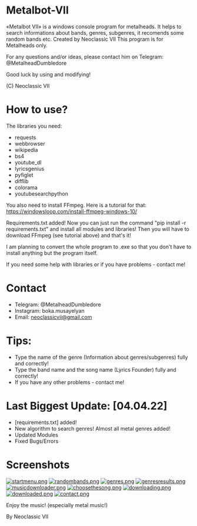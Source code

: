 # Metalbot-VII
«Metalbot VII» is a windows console program for metalheads. It helps to search informations about bands, genres, subgenres, it recomends some random bands etc.
Created by Neoclassic VII
This program is for Metalheads only.

For any questions and/or ideas, please contact him оn Telegram: @MetalheadDumbledore

Good luck by using and modifying!

(C) Neoclassic VII
# How to use?

The libraries you need:
- requests
- webbrowser
- wikipedia
- bs4
- youtube_dl
- lyricsgenius
- pyfiglet
- difflib
- colorama
- youtubesearchpython

You also need to install FFmpeg. 
Here is a tutorial for that: https://windowsloop.com/install-ffmpeg-windows-10/

Requirements.txt added! Now you can just run the command "pip install -r requirements.txt" and install all modules and libraries! Then you will have to download FFmpeg (see tutorial above) and that's it! 

I am planning to convert the whole program to .exe so that you don't have to install anything but the program itself. 

If you need some help with libraries or if you have problems - contact me!

# Contact
- Telegram: @MetalheadDumbledore
- Instagram: boka.musayelyan
- Email: neoclassicvii@gmail.com

# Tips:
- Type the name of the genre (Information about genres/subgenres) fully and correctly!
- Type the band name and the song name (Lyrics Founder) fully and correctly!
- If you have any other problems - contact me!

# Last Biggest Update: [04.04.22]
- [requirements.txt] added!
- New algorithm to search genres! Almost all metal genres added!
- Updated Modules
- Fixed Bugs/Errors

# Screenshots 
[![startmenu.png](https://i.postimg.cc/pT50qqCz/startmenu.png)](https://postimg.cc/S2q7KLwx)
[![randombands.png](https://i.postimg.cc/xdwGTYGN/randombands.png)](https://postimg.cc/Tyc5Cz4T)
[![genres.png](https://i.postimg.cc/J4jSRwr1/genres.png)](https://postimg.cc/Xp7sgzBh)
[![genresresults.png](https://i.postimg.cc/hvTZ4xqC/genresresults.png)](https://postimg.cc/V0sWDJvM)
[![musicdownloader.png](https://i.postimg.cc/NFHNWd4j/musicdownloader.png)](https://postimg.cc/MfzbBbNC)
[![choosethesong.png](https://i.postimg.cc/hjkFzzZh/choosethesong.png)](https://postimg.cc/Hc9vFxgC)
[![downloading.png](https://i.postimg.cc/B6sHqM4v/downloading.png)](https://postimg.cc/8FKj4dF8)
[![downloaded.png](https://i.postimg.cc/43XxyM7j/downloaded.png)](https://postimg.cc/Wdfvf577)
[![contact.png](https://i.postimg.cc/sDzw9Mzr/contact.png)](https://postimg.cc/PN6WdrN3)

Enjoy the music! (especially metal music!)

By Neoclassic VII


